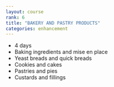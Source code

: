 ```yaml
---
layout: course
rank: 6
title: "BAKERY AND PASTRY PRODUCTS"
categories: enhancement
---
```


* 4 days
* Baking ingredients and mise en place
* Yeast breads and quick breads
* Cookies and cakes
* Pastries and pies
* Custards and fillings